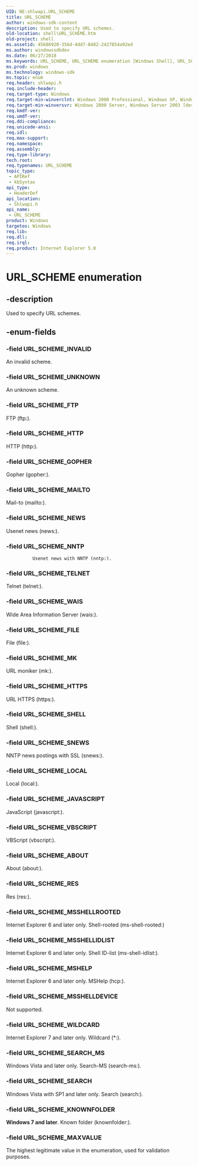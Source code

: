 ```yaml
---
UID: NE:shlwapi.URL_SCHEME
title: URL_SCHEME
author: windows-sdk-content
description: Used to specify URL schemes.
old-location: shell\URL_SCHEME.htm
old-project: shell
ms.assetid: 45686920-356d-4dd7-8482-2427854a92ed
ms.author: windowssdkdev
ms.date: 06/27/2018
ms.keywords: URL_SCHEME, URL_SCHEME enumeration [Windows Shell], URL_SCHEME_ABOUT, URL_SCHEME_FILE, URL_SCHEME_FTP, URL_SCHEME_GOPHER, URL_SCHEME_HTTP, URL_SCHEME_HTTPS, URL_SCHEME_INVALID, URL_SCHEME_JAVASCRIPT, URL_SCHEME_KNOWNFOLDER, URL_SCHEME_LOCAL, URL_SCHEME_MAILTO, URL_SCHEME_MAXVALUE, URL_SCHEME_MK, URL_SCHEME_MSHELP, URL_SCHEME_MSSHELLDEVICE, URL_SCHEME_MSSHELLIDLIST, URL_SCHEME_MSSHELLROOTED, URL_SCHEME_NEWS, URL_SCHEME_NNTP, URL_SCHEME_RES, URL_SCHEME_SEARCH, URL_SCHEME_SEARCH_MS, URL_SCHEME_SHELL, URL_SCHEME_SNEWS, URL_SCHEME_TELNET, URL_SCHEME_UNKNOWN, URL_SCHEME_VBSCRIPT, URL_SCHEME_WAIS, URL_SCHEME_WILDCARD, _win32_URL_SCHEME, shell.URL_SCHEME, shlwapi/URL_SCHEME, shlwapi/URL_SCHEME_ABOUT, shlwapi/URL_SCHEME_FILE, shlwapi/URL_SCHEME_FTP, shlwapi/URL_SCHEME_GOPHER, shlwapi/URL_SCHEME_HTTP, shlwapi/URL_SCHEME_HTTPS, shlwapi/URL_SCHEME_INVALID, shlwapi/URL_SCHEME_JAVASCRIPT, shlwapi/URL_SCHEME_KNOWNFOLDER, shlwapi/URL_SCHEME_LOCAL, shlwapi/URL_SCHEME_MAILTO, shlwapi/URL_SCHEME_MAXVALUE, shlwapi/URL_SCHEME_MK, shlwapi/URL_SCHEME_MSHELP, shlwapi/URL_SCHEME_MSSHELLDEVICE, shlwapi/URL_SCHEME_MSSHELLIDLIST, shlwapi/URL_SCHEME_MSSHELLROOTED, shlwapi/URL_SCHEME_NEWS, shlwapi/URL_SCHEME_NNTP, shlwapi/URL_SCHEME_RES, shlwapi/URL_SCHEME_SEARCH, shlwapi/URL_SCHEME_SEARCH_MS, shlwapi/URL_SCHEME_SHELL, shlwapi/URL_SCHEME_SNEWS, shlwapi/URL_SCHEME_TELNET, shlwapi/URL_SCHEME_UNKNOWN, shlwapi/URL_SCHEME_VBSCRIPT, shlwapi/URL_SCHEME_WAIS, shlwapi/URL_SCHEME_WILDCARD
ms.prod: windows
ms.technology: windows-sdk
ms.topic: enum
req.header: shlwapi.h
req.include-header: 
req.target-type: Windows
req.target-min-winverclnt: Windows 2000 Professional, Windows XP, Windows Vista, Windows 7 [desktop apps only]
req.target-min-winversvr: Windows 2000 Server, Windows Server 2003 [desktop apps only]
req.kmdf-ver: 
req.umdf-ver: 
req.ddi-compliance: 
req.unicode-ansi: 
req.idl: 
req.max-support: 
req.namespace: 
req.assembly: 
req.type-library: 
tech.root: 
req.typenames: URL_SCHEME
topic_type:
 - APIRef
 - kbSyntax
api_type:
 - HeaderDef
api_location:
 - Shlwapi.h
api_name:
 - URL_SCHEME
product: Windows
targetos: Windows
req.lib: 
req.dll: 
req.irql: 
req.product: Internet Explorer 5.0
---
```


# URL_SCHEME enumeration


## -description


Used to specify URL schemes.


## -enum-fields




### -field URL_SCHEME_INVALID

An invalid scheme.


### -field URL_SCHEME_UNKNOWN

An unknown scheme.


### -field URL_SCHEME_FTP

FTP (ftp:).


### -field URL_SCHEME_HTTP

HTTP (http:).


### -field URL_SCHEME_GOPHER

Gopher (gopher:).


### -field URL_SCHEME_MAILTO

Mail-to (mailto:).


### -field URL_SCHEME_NEWS

Usenet news (news:).


### -field URL_SCHEME_NNTP


              Usenet news with NNTP (nntp:).


### -field URL_SCHEME_TELNET

Telnet (telnet:).


### -field URL_SCHEME_WAIS

Wide Area Information Server (wais:).


### -field URL_SCHEME_FILE

File (file:).


### -field URL_SCHEME_MK

URL moniker (mk:).


### -field URL_SCHEME_HTTPS

URL HTTPS (https:).


### -field URL_SCHEME_SHELL

Shell (shell:).


### -field URL_SCHEME_SNEWS

NNTP news postings with SSL (snews:).


### -field URL_SCHEME_LOCAL

Local (local:).


### -field URL_SCHEME_JAVASCRIPT

JavaScript (javascript:).


### -field URL_SCHEME_VBSCRIPT

VBScript (vbscript:).


### -field URL_SCHEME_ABOUT

About (about:).


### -field URL_SCHEME_RES

Res (res:).


### -field URL_SCHEME_MSSHELLROOTED

Internet Explorer 6 and later only. Shell-rooted (ms-shell-rooted:)


### -field URL_SCHEME_MSSHELLIDLIST

Internet Explorer 6 and later only. Shell ID-list (ms-shell-idlist:).


### -field URL_SCHEME_MSHELP

Internet Explorer 6 and later only. MSHelp (hcp:).


### -field URL_SCHEME_MSSHELLDEVICE

Not supported.


### -field URL_SCHEME_WILDCARD

Internet Explorer 7 and later only. Wildcard (*:).


### -field URL_SCHEME_SEARCH_MS

Windows Vista and later only. Search-MS (search-ms:).


### -field URL_SCHEME_SEARCH

Windows Vista with SP1 and later only. Search (search:).


### -field URL_SCHEME_KNOWNFOLDER

<b>Windows 7 and later</b>. Known folder (knownfolder:).


### -field URL_SCHEME_MAXVALUE

The highest legitimate value in the enumeration, used for validation purposes.

